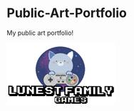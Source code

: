 # Public-Art-Portfolio
My public art portfolio!

![Lunest Family logo](https://raw.githubusercontent.com/MochiBae/Public-Art-Portfolio/main/Website%20art/09/kitty-web-logo-e1632572327944.png)
